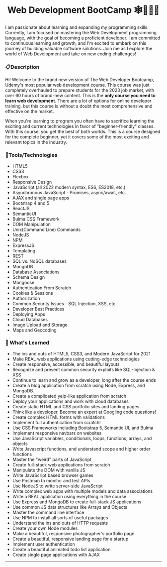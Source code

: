 <p align="center">
<h1 align="center">Web Development BootCamp 🕸️👩🏽‍💻
</h1>
</p>


I am passionate about learning and expanding my programming skills. Currently, I am focused on mastering the Web Development programming language, with the goal of becoming a proficient developer. I am committed to continuous learning and growth, and I'm excited to embark on this journey of building valuable software solutions. Join me as I explore the world of Web Development and take on new coding challenges!

### 📋Description

Hi! Welcome to the brand new version of The Web Developer Bootcamp, Udemy's most popular web development course.  This course was just completely overhauled to prepare students for the 2023 job market, with over 60 hours of brand-new content. This is the **only course you need to learn web development**. There are a lot of options for online developer training, but this course is without a doubt the most comprehensive and effective on the market. 

When you're learning to program you often have to sacrifice learning the exciting and current technologies in favor of "beginner-friendly" classes.  With this course, you get the best of both worlds.  This is a course designed for the complete beginner, yet it covers some of the most exciting and relevant topics in the industry.


### 🧰Tools/Technologies

- HTML5
- CSS3
- Flexbox
- Responsive Design
- JavaScript (all 2022 modern syntax, ES6, ES2018, etc.)
- Asynchronous JavaScript - Promises, async/await, etc.
- AJAX and single page apps
- Bootstrap 4 and 5
- ReactJS
- SemanticUI
- Bulma CSS Framework
- DOM Manipulation
- Unix(Command Line) Commands
- NodeJS
- NPM
- ExpressJS
- Templating
- REST
- SQL vs. NoSQL databases
- MongoDB
- Database Associations
- Schema Design
- Mongoose
- Authentication From Scratch
- Cookies & Sessions
- Authorization
- Common Security Issues - SQL Injection, XSS, etc.
- Developer Best Practices
- Deploying Apps
- Cloud Databases
- Image Upload and Storage
- Maps and Geocoding

### 📓 What's Learned

- The ins and outs of HTML5, CSS3, and Modern JavaScript for 2021
- Make REAL web applications using cutting-edge technologies
- Create responsive, accessible, and beautiful layouts
- Recognize and prevent common security exploits like SQL-Injection & XSS
- Continue to learn and grow as a developer, long after the course ends
- Create a blog application from scratch using Node, Express, and MongoDB.
- Create a complicated yelp-like application from scratch
- Deploy your applications and work with cloud databases
- Create static HTML and CSS portfolio sites and landing pages
- Think like a developer. Become an expert at Googling code questions!
- Create complex HTML forms with validations
- Implement full authentication from scratch!
- Use CSS Frameworks including Bootstrap 5, Semantic UI, and Bulma
- Implement responsive navbars on websites
- Use JavaScript variables, conditionals, loops, functions, arrays, and objects
- Write Javascript functions, and understand scope and higher order functions
- Master the "weird" parts of JavaScript
- Create full-stack web applications from scratch
- Manipulate the DOM with vanilla JS
- Write JavaScript based browser games
- Use Postman to monitor and test APIs
- Use NodeJS to write server-side JavaScript
- Write complex web apps with multiple models and data associations
- Write a REAL application using everything in the course
- Use Express and MongoDB to create full-stack JS applications
- Use common JS data structures like Arrays and Objects
- Master the command line interface
- Use NPM to install all sorts of useful packages
- Understand the ins and outs of HTTP requests
- Create your own Node modules
- Make a beautiful, responsive photographer's portfolio page
- Create a beautiful, responsive landing page for a startup
- Implement user authentication
- Create a beautiful animated todo list application
- Create single page applications with AJAX

----